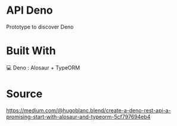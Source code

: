# API Deno

Prototype to discover Deno

# Built With

💻 Deno : Alosaur + TypeORM



# Source

https://medium.com/@hugoblanc.blend/create-a-deno-rest-api-a-promising-start-with-alosaur-and-typeorm-5cf797694eb4